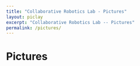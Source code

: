 ```yaml
---
title: "Collaborative Robotics Lab - Pictures"
layout: piclay
excerpt: "Collaborative Robotics Lab -- Pictures"
permalink: /pictures/
---
```


# Pictures
